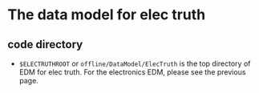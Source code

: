 # The data model for elec truth

## code directory
* `$ELECTRUTHROOT` or `offline/DataModel/ElecTruth` is the top directory of EDM for elec truth. For the electronics EDM, please see the previous page. 
